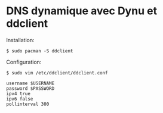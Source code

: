 # DNS dynamique avec Dynu et ddclient

Installation: 

	$ sudo pacman -S ddclient


Configuration:

	$ sudo vim /etc/ddclient/ddclient.conf

	username $USERNAME
	password $PASSWORD
	ipv4 true
	ipv6 false
	pollinterval 300


